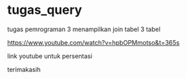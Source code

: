 # tugas_query
tugas pemrograman 3
menampilkan join tabel 3 tabel


https://www.youtube.com/watch?v=hpbOPMmotso&t=365s


link youtube untuk persentasi

terimakasih
